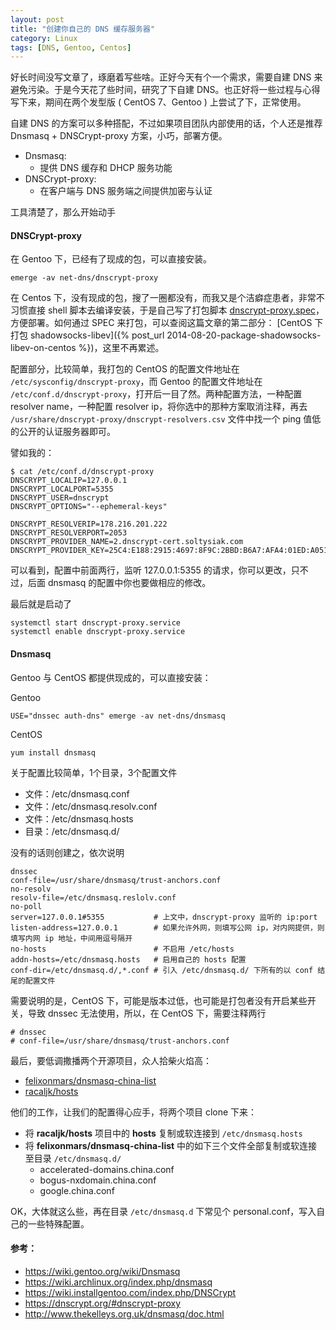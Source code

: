 ```yaml
---
layout: post
title: "创建你自己的 DNS 缓存服务器"
category: Linux
tags: [DNS, Gentoo, Centos]
---
```


好长时间没写文章了，琢磨着写些啥。正好今天有个一个需求，需要自建 DNS 来避免污染。于是今天花了些时间，研究了下自建 DNS。也正好将一些过程与心得写下来，期间在两个发型版 ( CentOS 7、Gentoo ) 上尝试了下，正常使用。

自建 DNS 的方案可以多种搭配，不过如果项目团队内部使用的话，个人还是推荐 Dnsmasq + DNSCrypt-proxy 方案，小巧，部署方便。

- Dnsmasq:
    - 提供 DNS 缓存和 DHCP 服务功能
- DNSCrypt-proxy:
    - 在客户端与 DNS 服务端之间提供加密与认证

工具清楚了，那么开始动手

<!-- more -->

#### DNSCrypt-proxy

在 Gentoo 下，已经有了现成的包，可以直接安装。

    emerge -av net-dns/dnscrypt-proxy

在 Centos 下，没有现成的包，搜了一圈都没有，而我又是个洁癖症患者，非常不习惯直接 shell 脚本去编译安装，于是自己写了打包脚本 [dnscrypt-proxy.spec](https://github.com/iHavee/ihavee-rpm/tree/master/dnscrypt-proxy)，方便部署。如何通过 SPEC 来打包，可以查阅这篇文章的第二部分： [CentOS 下打包 shadowsocks-libev]({% post_url 2014-08-20-package-shadowsocks-libev-on-centos %})，这里不再累述。

配置部分，比较简单，我打包的 CentOS 的配置文件地址在 `/etc/sysconfig/dnscrypt-proxy`，而 Gentoo 的配置文件地址在 `/etc/conf.d/dnscrypt-proxy`，打开后一目了然。两种配置方法，一种配置 resolver name，一种配置 resolver ip，将你选中的那种方案取消注释，再去 `/usr/share/dnscrypt-proxy/dnscrypt-resolvers.csv` 文件中找一个 ping 值低的公开的认证服务器即可。

譬如我的：

    $ cat /etc/conf.d/dnscrypt-proxy
    DNSCRYPT_LOCALIP=127.0.0.1
    DNSCRYPT_LOCALPORT=5355
    DNSCRYPT_USER=dnscrypt
    DNSCRYPT_OPTIONS="--ephemeral-keys"

    DNSCRYPT_RESOLVERIP=178.216.201.222
    DNSCRYPT_RESOLVERPORT=2053
    DNSCRYPT_PROVIDER_NAME=2.dnscrypt-cert.soltysiak.com
    DNSCRYPT_PROVIDER_KEY=25C4:E188:2915:4697:8F9C:2BBD:B6A7:AFA4:01ED:A051:0508:5D53:03E7:1928:C066:8F21

可以看到，配置中前面两行，监听 127.0.0.1:5355 的请求，你可以更改，只不过，后面 dnsmasq 的配置中你也要做相应的修改。

最后就是启动了

    systemctl start dnscrypt-proxy.service
    systemctl enable dnscrypt-proxy.service

#### Dnsmasq

Gentoo 与 CentOS 都提供现成的，可以直接安装：

Gentoo

    USE="dnssec auth-dns" emerge -av net-dns/dnsmasq

CentOS

    yum install dnsmasq

关于配置比较简单，1个目录，3个配置文件

- 文件：/etc/dnsmasq.conf
- 文件：/etc/dnsmasq.resolv.conf
- 文件：/etc/dnsmasq.hosts
- 目录：/etc/dnsmasq.d/

没有的话则创建之，依次说明

    dnssec
    conf-file=/usr/share/dnsmasq/trust-anchors.conf
    no-resolv
    resolv-file=/etc/dnsmasq.reslolv.conf
    no-poll
    server=127.0.0.1#5355           # 上文中，dnscrypt-proxy 监听的 ip:port
    listen-address=127.0.0.1        # 如果允许外网，则填写公网 ip，对内网提供，则填写内网 ip 地址，中间用逗号隔开
    no-hosts                        # 不启用 /etc/hosts
    addn-hosts=/etc/dnsmasq.hosts   # 启用自己的 hosts 配置
    conf-dir=/etc/dnsmasq.d/,*.conf # 引入 /etc/dnsmasq.d/ 下所有的以 conf 结尾的配置文件

需要说明的是，CentOS 下，可能是版本过低，也可能是打包者没有开启某些开关，导致 dnssec 无法使用，所以，在 CentOS 下，需要注释两行

    # dnssec
    # conf-file=/usr/share/dnsmasq/trust-anchors.conf

最后，要低调撒播两个开源项目，众人拾柴火焰高：

- [felixonmars/dnsmasq-china-list](https://github.com/felixonmars/dnsmasq-china-list)
- [racaljk/hosts](https://github.com/racaljk/hosts)

他们的工作，让我们的配置得心应手，将两个项目 clone 下来：

- 将 **racaljk/hosts** 项目中的 **hosts** 复制或软连接到 `/etc/dnsmasq.hosts`
- 将 **felixonmars/dnsmasq-china-list** 中的如下三个文件全部复制或软连接至目录 `/etc/dnsmasq.d/`
    - accelerated-domains.china.conf
    - bogus-nxdomain.china.conf
    - google.china.conf

OK，大体就这么些，再在目录 `/etc/dnsmasq.d` 下常见个 personal.conf，写入自己的一些特殊配置。

#### 参考：

- <https://wiki.gentoo.org/wiki/Dnsmasq>
- <https://wiki.archlinux.org/index.php/dnsmasq>
- <https://wiki.installgentoo.com/index.php/DNSCrypt>
- <https://dnscrypt.org/#dnscrypt-proxy>
- <http://www.thekelleys.org.uk/dnsmasq/doc.html>
